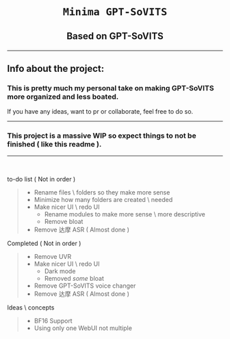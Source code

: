 # <p align="center">` Minima GPT-SoVITS ` </p>
## <p align="center">Based on GPT-SoVITS</p>

---

## Info about the project:

### This is pretty much my personal take on making GPT-SoVITS more organized and less boated.
If you have any ideas, want to pr or collaborate, feel free to do so.
<br/>

---

### This project is a massive WIP so expect things to not be finished ( like this readme ).

---
 
 <br/>
 
 to-do list ( Not in order )
> - Rename files \ folders so they make more sense
> - Minimize how many folders are created \ needed
> - Make nicer UI \ redo UI
>   - Rename modules to make more sense \ more descriptive
>   - Remove bloat
> - Remove 达摩 ASR ( Almost done )

 Completed ( Not in order )
> - Remove UVR
> - Make nicer UI \ redo UI
>   - Dark mode
>   - Removed *some* bloat
> - Remove GPT-SoVITS voice changer
> - Remove 达摩 ASR ( Almost done )
 
Ideas \ concepts
> - BF16 Support
> - Using only one WebUI not multiple
</a>
